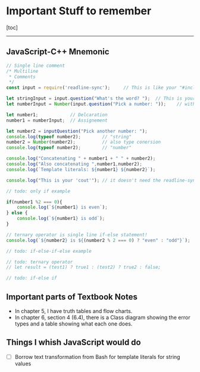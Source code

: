 # Important Stuff to remember

[toc]

---

## JavaScript-C++ Mnemonic

```js
// Single line comment
/* Multiline
 * Comments
 */
const input = require('readline-sync');		// This is like your "#include<iostream>" for cin

let stringInput = input.question("What's the word? ");	// This is your 'cin'
let numberInput = Number(input.question("Pick a number: "));	// with type conversion

let number1;			// Delcaration
number1 = numberInput;	// Assignement

let number2 = inputQuestion("Pick another number: ");
console.log(typeof number2);		// "string"
number2 = Number(number2);			// also type conersion
console.log(typeof number2);		// "number"

console.log("Concatenating " + number1 + " " + number2);
console.log("Also concatenating ",number1,number2);
console.log(`Template literals: ${number1} ${number2}`);

console.log("This is your 'cout'");	// it doesn't need the readline-sync

// todo: only if example

if(number1 %2 === 0){
    console.log(`${number1} is even`);
} else {
    console.log(`${number1} is odd`);
}

// ternary operator is single line if-else statement!
console.log(`${number2} is ${(number2 % 2 === 0) ? "even" : "odd"}`);	// ternary opertor

// todo: if-else-if-else example

// todo: ternary operator
// let result = (test1) ? true1 : (test2) ? true2 : false;

// todo: if-else if
```

## Important parts of Textbook Notes

* In chapter 5, I have truth tables and flow charts.
* In chapter 6, section 4 (6.4), there is a Class diagram showing the error types and a table showing what each one does.



## Things I whish JavaScript would do

* [ ] Borrow text transformation from Bash for template literals for string values